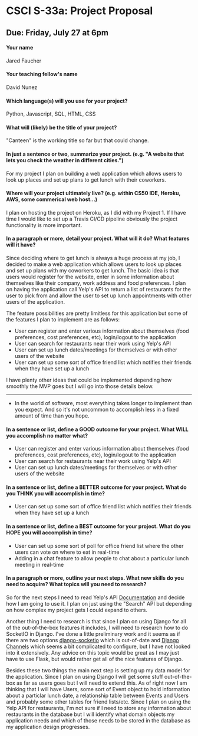 # CSCI S-33a: Project Proposal
## Due: Friday, July 27 at 6pm

#### Your name

Jared Faucher

#### Your teaching fellow's name

David Nunez

#### Which language(s) will you use for your project?

Python, Javascript, SQL, HTML, CSS

#### What will (likely) be the title of your project?

"Canteen" is the working title so far but that could change.

#### In just a sentence or two, summarize your project. (e.g. "A website that lets you check the weather in different cities.")

For my project I plan on building a web application which allows users to look up places and set up plans to get lunch with their coworkers.

#### Where will your project ultimately live? (e.g. within CS50 IDE, Heroku, AWS, some commerical web host...)

I plan on hosting the project on Heroku, as I did with my Project 1.  If I have time I would like to set up a Travis CI/CD pipeline obviously the project functionality is more important.

#### In a paragraph or more, detail your project. What will it do? What features will it have?

Since deciding where to get lunch is always a huge process at my job, I decided to make a web application which allows users to look up places and set up plans with my coworkers to get lunch. The basic idea is that users would register for the website, enter in some information about themselves like their company, work address and food preferences. I plan on having the application call Yelp's API to return a list of restaurants for the user to pick from and allow the user to set up lunch appointments with other users of the application.

The feature possibilities are pretty limitless for this application but some of the features I plan to implement are as follows:

- User can register and enter various information about themselves (food preferences, cost preferences, etc), login/logout to the application
- User can search for restaurants near their work using Yelp's API
- User can set up lunch dates/meetings for themselves or with other users of the website
- User can set up some sort of office friend list which notifies their friends when they have set up a lunch

I have plenty other ideas that could be implemented depending how smoothly the MVP goes but I will go into those details below.

<hr>

- In the world of software, most everything takes longer to implement than you expect. And so it's not uncommon to accomplish less in a fixed amount of time than you hope.

#### In a sentence or list, define a GOOD outcome for your project. What WILL you accomplish no matter what?

- User can register and enter various information about themselves (food preferences, cost preferences, etc), login/logout to the application
- User can search for restaurants near their work using Yelp's API
- User can set up lunch dates/meetings for themselves or with other users of the website

#### In a sentence or list, define a BETTER outcome for your project. What do you THINK you will accomplish in time?

- User can set up some sort of office friend list which notifies their friends when they have set up a lunch

#### In a sentence or list, define a BEST outcome for your project. What do you HOPE you will accomplish in time?

- User can set up some sort of poll for office friend list where the other users can vote on where to eat in real-time
- Adding in a chat feature to allow people to chat about a particular lunch meeting in real-time

#### In a paragraph or more, outline your next steps. What new skills do you need to acquire? What topics will you need to research?

So for the next steps I need to read Yelp's API [Documentation](https://www.yelp.com/developers/documentation/v3) and decide how I am going to use it. I plan on just using the "Search" API but depending on how complex my project gets I could expand to others.

Another thing I need to research is that since I plan on using Django for all of the out-of-the-box features it includes, I will need to research how to do SocketIO in Django. I've done a little preliminary work and it seems as if there are two options [django-socketio](https://django-socketio.readthedocs.io/en/latest/) which is out-of-date and [Django Channels](https://blog.heroku.com/in_deep_with_django_channels_the_future_of_real_time_apps_in_django) which seems a bit complicated to configure, but I have not looked into it extensively. Any advice on this topic would be great as I may just have to use Flask, but would rather get all of the nice features of Django.

Besides these two things the main next step is setting up my data model for the application. Since I plan on using Django I will get some stuff out-of-the-box as far as users goes but I will need to extend this.  As of right now I am thinking that I will have Users, some sort of Event object to hold information about a particlar lunch date, a relationship table between Events and Users and probably some other tables for friend lists/etc. Since I plan on using the Yelp API for restaurants, I'm not sure if I need to store any information about restaurants in the database but I will identify what domain objects my application needs and which of those needs to be stored in the database as my application design progresses.